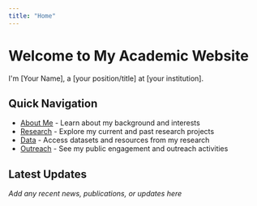```yaml
---
title: "Home"
---
```


# Welcome to My Academic Website

I'm [Your Name], a [your position/title] at [your institution]. 

## Quick Navigation

- [About Me](/about) - Learn about my background and interests
- [Research](/research) - Explore my current and past research projects
- [Data](/data) - Access datasets and resources from my research
- [Outreach](/outreach) - See my public engagement and outreach activities

## Latest Updates

*Add any recent news, publications, or updates here*
